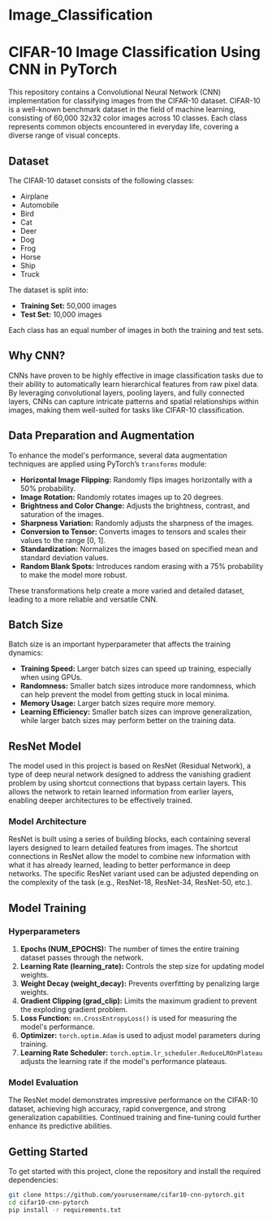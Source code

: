 # Image_Classification
# CIFAR-10 Image Classification Using CNN in PyTorch

This repository contains a Convolutional Neural Network (CNN) implementation for classifying images from the CIFAR-10 dataset. CIFAR-10 is a well-known benchmark dataset in the field of machine learning, consisting of 60,000 32x32 color images across 10 classes. Each class represents common objects encountered in everyday life, covering a diverse range of visual concepts.

## Dataset

The CIFAR-10 dataset consists of the following classes:
- Airplane
- Automobile
- Bird
- Cat
- Deer
- Dog
- Frog
- Horse
- Ship
- Truck

The dataset is split into:
- **Training Set:** 50,000 images
- **Test Set:** 10,000 images

Each class has an equal number of images in both the training and test sets.

## Why CNN?

CNNs have proven to be highly effective in image classification tasks due to their ability to automatically learn hierarchical features from raw pixel data. By leveraging convolutional layers, pooling layers, and fully connected layers, CNNs can capture intricate patterns and spatial relationships within images, making them well-suited for tasks like CIFAR-10 classification.



## Data Preparation and Augmentation

To enhance the model's performance, several data augmentation techniques are applied using PyTorch’s `transforms` module:

- **Horizontal Image Flipping:** Randomly flips images horizontally with a 50% probability.
- **Image Rotation:** Randomly rotates images up to 20 degrees.
- **Brightness and Color Change:** Adjusts the brightness, contrast, and saturation of the images.
- **Sharpness Variation:** Randomly adjusts the sharpness of the images.
- **Conversion to Tensor:** Converts images to tensors and scales their values to the range [0, 1].
- **Standardization:** Normalizes the images based on specified mean and standard deviation values.
- **Random Blank Spots:** Introduces random erasing with a 75% probability to make the model more robust.

These transformations help create a more varied and detailed dataset, leading to a more reliable and versatile CNN.

## Batch Size

Batch size is an important hyperparameter that affects the training dynamics:

- **Training Speed:** Larger batch sizes can speed up training, especially when using GPUs.
- **Randomness:** Smaller batch sizes introduce more randomness, which can help prevent the model from getting stuck in local minima.
- **Memory Usage:** Larger batch sizes require more memory.
- **Learning Efficiency:** Smaller batch sizes can improve generalization, while larger batch sizes may perform better on the training data.

## ResNet Model

The model used in this project is based on ResNet (Residual Network), a type of deep neural network designed to address the vanishing gradient problem by using shortcut connections that bypass certain layers. This allows the network to retain learned information from earlier layers, enabling deeper architectures to be effectively trained.

### Model Architecture

ResNet is built using a series of building blocks, each containing several layers designed to learn detailed features from images. The shortcut connections in ResNet allow the model to combine new information with what it has already learned, leading to better performance in deep networks. The specific ResNet variant used can be adjusted depending on the complexity of the task (e.g., ResNet-18, ResNet-34, ResNet-50, etc.).

## Model Training

### Hyperparameters

1. **Epochs (NUM_EPOCHS):** The number of times the entire training dataset passes through the network.
2. **Learning Rate (learning_rate):** Controls the step size for updating model weights.
3. **Weight Decay (weight_decay):** Prevents overfitting by penalizing large weights.
4. **Gradient Clipping (grad_clip):** Limits the maximum gradient to prevent the exploding gradient problem.
5. **Loss Function:** `nn.CrossEntropyLoss()` is used for measuring the model's performance.
6. **Optimizer:** `torch.optim.Adam` is used to adjust model parameters during training.
7. **Learning Rate Scheduler:** `torch.optim.lr_scheduler.ReduceLROnPlateau` adjusts the learning rate if the model's performance plateaus.

### Model Evaluation

The ResNet model demonstrates impressive performance on the CIFAR-10 dataset, achieving high accuracy, rapid convergence, and strong generalization capabilities. Continued training and fine-tuning could further enhance its predictive abilities.

## Getting Started

To get started with this project, clone the repository and install the required dependencies:

```bash
git clone https://github.com/yourusername/cifar10-cnn-pytorch.git
cd cifar10-cnn-pytorch
pip install -r requirements.txt
